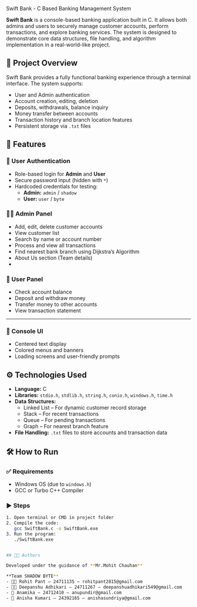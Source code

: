 Swift Bank - C Based Banking Management System

**Swift Bank** is a console-based banking application built in C. It allows both admins and users to securely manage customer accounts, perform transactions, and explore banking services. The system is designed to demonstrate core data structures, file handling, and algorithm implementation in a real-world-like project.

## 🔧 Project Overview

Swift Bank provides a fully functional banking experience through a terminal interface. The system supports:
- User and Admin authentication
- Account creation, editing, deletion
- Deposits, withdrawals, balance inquiry
- Money transfer between accounts
- Transaction history and branch location features
- Persistent storage via `.txt` files

## 🚀 Features

### 🔐 User Authentication
- Role-based login for **Admin** and **User**
- Secure password input (hidden with `*`)
- Hardcoded credentials for testing:
  - **Admin:** `admin` / `shadow`
  - **User:** `user` / `byte`

### 👨‍💼 Admin Panel
- Add, edit, delete customer accounts
- View customer list
- Search by name or account number
- Process and view all transactions
- Find nearest bank branch using Dijkstra’s Algorithm
- About Us section (Team details)
- 
### 🧑 User Panel
- Check account balance
- Deposit and withdraw money
- Transfer money to other accounts
- View transaction statement

---

### 🎨 Console UI
- Centered text display
- Colored menus and banners
- Loading screens and user-friendly prompts

## ⚙️ Technologies Used

- **Language:** C
- **Libraries:** `stdio.h`, `stdlib.h`, `string.h`, `conio.h`, `windows.h`, `time.h`
- **Data Structures:**
  - Linked List – For dynamic customer record storage
  - Stack – For recent transactions
  - Queue – For pending transactions
  - Graph – For nearest branch feature
- **File Handling:** `.txt` files to store accounts and transaction data

## 🛠️ How to Run

### ✅ Requirements
- Windows OS (due to `windows.h`)
- GCC or Turbo C++ Compiler

### ▶️ Steps
```bash
1. Open terminal or CMD in project folder
2. Compile the code:
   gcc SwiftBank.c -o SwiftBank.exe
3. Run the program:
   ./SwiftBank.exe


## 👨‍💻 Authors

Developed under the guidance of **Mr.Mohit Chauhan**

**Team SHADOW BYTE**
- 🧑‍💼 Rohit Pant – 24711135 – rohitpant2815@gmail.com  
- 👨‍💻 Deepanshu Adhikari – 24711267 – deepanshuadhikari549@gmail.com  
- 🎨 Anamika – 24712410 – anupundir@gmail.com  
- 🧪 Anisha Kumari – 24392165 – anishasundriya@gmail.com  
